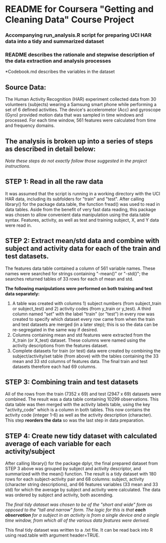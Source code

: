 # README for Coursera "Getting and Cleaning Data" Course Project
### Accompanying run_analysis.R script for preparing UCI HAR data into a tidy and summarized dataset

### README describes the rationale and stepwise description of the data extraction and analysis processes
*Codebook.md describes the variables in the dataset

## Source Data:
The Human Activity Recognition (HAR) experiment collected data from 30 volunteers (subjects) wearing a Samsung smart phone while performing a set of 6 defined activities.  The device's accelerometor (Acc) and gyroscope (Gyro) provided motion data that was sampled in time windows and processed. For each time window, 561 features were calculated from time and frequency domains.

## The analysis is broken up into a series of steps as described in detail below:
*Note these steps do not exactly follow those suggested in the project instructions.*

## STEP 1: Read in all the raw data
It was assumed that the script is running in a working directory with the UCI HAR data, including its subfolders for "train" and "test".
After calling library() for the package data.table, the function fread() was used to read in data tables. Aside from the benefit of very fast data reading, this package was chosen to allow convenient data manipulation using the data.table syntax.
Features, activity, as well as test and training subject, X, and Y data were read in.

## STEP 2: Extract mean/std data and combine with subject and activity data for each of the train and test datasets.
The features data table contained a column of 561 variable names.  These names were searched for strings containing "-mean()" or "-std()"; the searches returned tables of 33 rows for each of mean and std.

**The following manipulations were performed on both training and test data separately:**
1. A table was created with columns 1) subject numbers (from subject_train or subject_test) and 2) activity codes (from y_train or y_test). A third column named "set" with the label "train" (or "test") in every row was created to specify which dataset every row came from when the train and test datasets are merged (in a later step); this is so the data can be re-segregated in the same way if desired.
2. Columns containing mean and std features were extracted from the X_train (or X_test) dataset. These columns were named using the activity descriptions from the features dataset.
3. Complete datasets for train (or test) data were created by combining the subject/activity/set table (from above) with the tables containing the 33 mean and 33 std columns of features data.
The final train and test datasets therefore each had 69 columns.

## STEP 3: Combining train and test datasets
All of the rows from the train (7352 x 69) and test (2947 x 69) datasets were combined. The result was a data table containing 10299 observations.
This data table was then merged with the activity labels table, using the key "activity_code" which is a column in both tables. This now contains the activity code (integer 1-6) as well as the activity description (character).  This step **reorders the data** so was the last step in data preparation.

## STEP 4: Create new tidy dataset with calculated average of each variable for each activity/subject
After calling library() for the package dplyr, the final prepared dataset from STEP 3 above was grouped by subject and activity descriptor, and summarized with the mean() function. The result is a tidy dataset with 180 rows for each subject-activity pair and 68 columns: subject, activity (character string descriptions), and 66 features variables (33 mean and 33 std) for which the average by subject and activity were calculated. The data was ordered by subject and activity, both ascending.

*The final tidy dataset was chosen to be of the "short and wide" form as opposed to the "tall and narrow" form. The logic for this is that __each observation__ for a subject in an activity is from a single device and a single time window, from which all of the various data features were derived.*

This final tidy dataset was written to a .txt file. It can be read back into R using read.table with argument header=TRUE.
